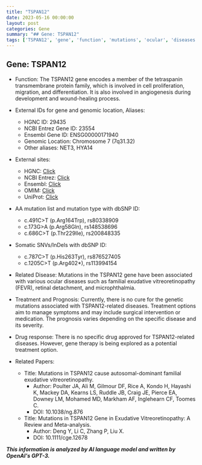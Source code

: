 ```yaml
---
title: "TSPAN12"
date: 2023-05-16 00:00:00
layout: post
categories: Gene
summary: "## Gene: TSPAN12"
tags: ['TSPAN12', 'gene', 'function', 'mutations', 'ocular', 'diseases', 'treatment', 'prognosis', 'gene', 'therapy']
---
```


## Gene: TSPAN12

- Function: The TSPAN12 gene encodes a member of the tetraspanin transmembrane protein family, which is involved in cell proliferation, migration, and differentiation. It is also involved in angiogenesis during development and wound-healing process.

- External IDs for gene and genomic location, Aliases: 
  - HGNC ID: 29435
  - NCBI Entrez Gene ID: 23554
  - Ensembl Gene ID: ENSG00000171940
  - Genomic Location: Chromosome 7 (7q31.32)
  - Other aliases: NET3, HYA14

- External sites:
  - HGNC: [Click](https://www.genenames.org/data/gene-symbol-report/#!/hgnc_id/HGNC:29435)
  - NCBI Entrez: [Click](https://www.ncbi.nlm.nih.gov/gene/23554)
  - Ensembl: [Click](https://useast.ensembl.org/Homo_sapiens/Gene/Summary?db=core;g=ENSG00000171940;r=7:116614767-116637023)
  - OMIM: [Click](https://www.omim.org/entry/613138)
  - UniProt: [Click](https://www.uniprot.org/uniprot/Q9H239)

- AA mutation list and mutation type with dbSNP ID:
  - c.491C>T (p.Arg164Trp), rs80338909
  - c.173G>A (p.Arg58Gln), rs148538696
  - c.686C>T (p.Thr229Ile), rs200848335

- Somatic SNVs/InDels with dbSNP ID:
  - c.787C>T (p.His263Tyr), rs876527405
  - c.1205C>T (p.Arg402*), rs113994154

- Related Disease: Mutations in the TSPAN12 gene have been associated with various ocular diseases such as familial exudative vitreoretinopathy (FEVR), retinal detachment, and microphthalmia.

- Treatment and Prognosis: Currently, there is no cure for the genetic mutations associated with TSPAN12-related diseases. Treatment options aim to manage symptoms and may include surgical intervention or medication. The prognosis varies depending on the specific disease and its severity.

- Drug response: There is no specific drug approved for TSPAN12-related diseases. However, gene therapy is being explored as a potential treatment option.

- Related Papers:
  - Title: Mutations in TSPAN12 cause autosomal-dominant familial exudative vitreoretinopathy. 
    - Author: Poulter JA, Ali M, Gilmour DF, Rice A, Kondo H, Hayashi K, Mackey DA, Kearns LS, Ruddle JB, Craig JE, Pierce EA, Downey LM, Mohamed MD, Markham AF, Inglehearn CF, Toomes C.
    - DOI: 10.1038/ng.876
  - Title: Mutations in TSPAN12 Gene in Exudative Vitreoretinopathy: A Review and Meta-analysis. 
    - Author: Deng Y, Li C, Zhang P, Liu X.
    - DOI: 10.1111/cge.12678

**_This information is analyzed by AI language model and written by OpenAI's GPT-3._**